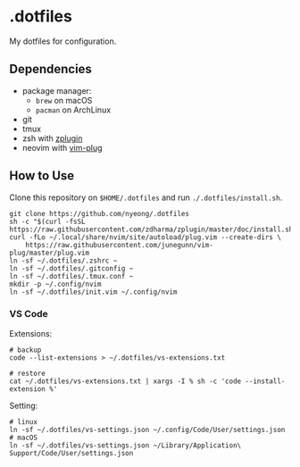 # .dotfiles

My dotfiles for configuration.

## Dependencies

- package manager:
  - `brew` on macOS
  - `pacman` on ArchLinux
- git
- tmux
- zsh with [zplugin]
- neovim with [vim-plug]

[zplugin]: https://github.com/zdharma/zplugin
[vim-plug]: https://github.com/junegunn/vim-plug

## How to Use

Clone this repository on `$HOME/.dotfiles` and run `./.dotfiles/install.sh`.

```
git clone https://github.com/nyeong/.dotfiles
sh -c "$(curl -fsSL https://raw.githubusercontent.com/zdharma/zplugin/master/doc/install.sh)"
curl -fLo ~/.local/share/nvim/site/autoload/plug.vim --create-dirs \
    https://raw.githubusercontent.com/junegunn/vim-plug/master/plug.vim
ln -sf ~/.dotfiles/.zshrc ~
ln -sf ~/.dotfiles/.gitconfig ~
ln -sf ~/.dotfiles/.tmux.conf ~
mkdir -p ~/.config/nvim
ln -sf ~/.dotfiles/init.vim ~/.config/nvim
```

### VS Code

Extensions:

```
# backup
code --list-extensions > ~/.dotfiles/vs-extensions.txt

# restore
cat ~/.dotfiles/vs-extensions.txt | xargs -I % sh -c 'code --install-extension %'
```

Setting:

```
# linux
ln -sf ~/.dotfiles/vs-settings.json ~/.config/Code/User/settings.json
# macOS
ln -sf ~/.dotfiles/vs-settings.json ~/Library/Application\ Support/Code/User/settings.json
```
